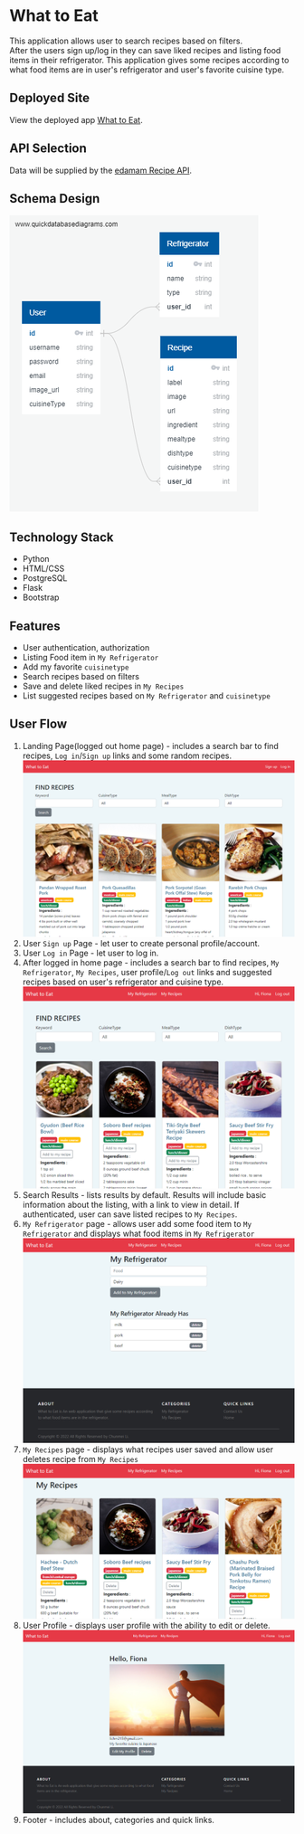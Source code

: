 # What to Eat
This application allows user to search recipes based on filters.   
After the users sign up/log in they can save liked recipes and listing food items in their refrigerator. This application gives some recipes according to what food items are in user's refrigerator and user's favorite cuisine type.

## Deployed Site

View the deployed app [What to Eat](https://what-to-eat-chunmei.herokuapp.com).

## API Selection 
 
Data will be supplied by the [edamam Recipe API](https://developer.edamam.com/edamam-recipe-api).

## Schema Design  
![What to eat Schema](static/images/Schema_What_to_eat.png "What to eat")

## Technology Stack  
- Python    
- HTML/CSS
- PostgreSQL
- Flask
- Bootstrap

## Features
- User authentication, authorization   
- Listing Food item in ```My Refrigerator```
- Add my favorite ```cuisinetype```
- Search recipes based on filters
- Save and delete liked recipes in ```My Recipes```
- List suggested recipes based on ```My Refrigerator``` and ```cuisinetype```

## User Flow
1. Landing Page(logged out home page) - includes a search bar to find recipes, ```Log in```/```Sign up``` links and some random recipes.  
![logged out homepage](static/images/logged_out_homepage.PNG "logged out homepage")  
2. User ```Sign up``` Page - let user to create personal profile/account.  
3. User ```Log in``` Page - let user to log in.  
4. After logged in home page - includes a search bar to find recipes, ```My Refrigerator```, ```My Recipes```, user profile/```Log out``` links and suggested recipes based on user's refrigerator and cuisine type.   
![logged in homepage](static/images/logged_in_homepage.PNG "logged in homapage")  
5. Search Results - lists results by default. Results will include basic information about the listing, with a link to view in detail. If authenticated, user can save listed recipes to ```My Recipes```.   
6. ```My Refrigerator``` page - allows user add some food item to ```My Refrigerator``` and displays what food items in ```My Refrigerator```  
![My Refrigerator ](static/images/My_refrigerator.PNG "My Refrigerator")  
7. ```My Recipes``` page - displays what recipes user saved and allow user deletes recipe from  ```My Recipes```  
![My Recipes ](static/images/My_recipes.PNG "My Recipes")   
8. User Profile - displays user profile with the ability to edit or delete.  
![User Profile ](static/images/user_profile.PNG "User Profile")   
9. Footer - includes about, categories and quick links.   